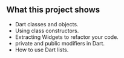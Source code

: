 ## What this project shows

- Dart classes and objects.
- Using class constructors.
- Extracting Widgets to refactor your code.
- private and public modifiers in Dart.
- How to use Dart lists.

